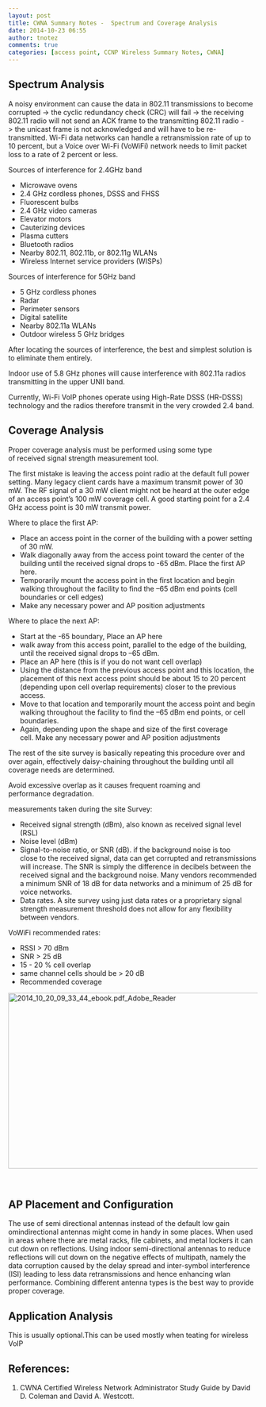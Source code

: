 ```yaml
---
layout: post
title: CWNA Summary Notes -  Spectrum and Coverage Analysis
date: 2014-10-23 06:55
author: tnotez
comments: true
categories: [access point, CCNP Wireless Summary Notes, CWNA]
---
```

<h2>Spectrum Analysis</h2>

A noisy environment can cause the data in 802.11 transmissions to become corrupted -&gt; the cyclic redundancy check (CRC) will fail -&gt; the receiving 802.11 radio will not send an ACK frame to the transmitting 802.11 radio -&gt; the unicast frame is not acknowledged
and will have to be re-transmitted. Wi-Fi data networks can handle a retransmission rate of up to 10 percent, but a Voice over Wi-Fi (VoWiFi) network needs to limit packet loss to a rate of 2 percent or less.<!--more-->

Sources of interference for 2.4GHz band

<ul>
    <li>Microwave ovens</li>
    <li>2.4 GHz cordless phones, DSSS and FHSS</li>
    <li>Fluorescent bulbs</li>
    <li>2.4 GHz video cameras</li>
    <li>Elevator motors</li>
    <li>Cauterizing devices</li>
    <li>Plasma cutters</li>
    <li>Bluetooth radios</li>
    <li>Nearby 802.11, 802.11b, or 802.11g WLANs</li>
    <li>Wireless Internet service providers (WISPs)</li>
</ul>

Sources of interference for 5GHz band

<ul>
    <li>5 GHz cordless phones</li>
    <li>Radar</li>
    <li>Perimeter sensors</li>
    <li>Digital satellite</li>
    <li>Nearby 802.11a WLANs</li>
    <li>Outdoor wireless 5 GHz bridges</li>
</ul>

After locating the sources of interference, the best and simplest solution is to eliminate
them entirely.

Indoor use of 5.8 GHz phones will cause interference with 802.11a radios transmitting in the upper UNII band.

Currently, Wi-Fi VoIP phones operate using High-Rate DSSS (HR-DSSS) technology
and the radios therefore transmit in the very crowded 2.4 band.

<h2>Coverage Analysis</h2>

Proper coverage analysis must be performed using some type of received signal strength measurement tool.

The first mistake is leaving the access point radio at the default full power setting. Many legacy client cards have a maximum transmit power of 30 mW. The RF signal of a 30 mW client might not be heard at the outer edge of an access point’s 100 mW coverage cell. A good starting point for a 2.4 GHz access point is 30 mW transmit power.

Where to place the first AP:

<ul>
    <li>Place an access point in the corner of the building with a power setting of 30 mW.</li>
    <li>Walk diagonally away from the access point toward the center of the building until the
received signal drops to -65 dBm. Place the first AP here.</li>
    <li>Temporarily mount the access point in the first location and begin walking throughout
the facility to find the –65 dBm end points (cell boundaries or cell edges)</li>
    <li>Make any necessary power and AP position adjustments</li>
</ul>

Where to place the next AP:

<ul>
    <li>Start at the -65 boundary, Place an AP here</li>
    <li>walk away from this access point, parallel to the edge of the building, until the
received signal drops to –65 dBm.</li>
    <li>Place an AP here (this is if you do not want cell overlap)</li>
    <li>Using the distance from the previous access point and this location, the placement of this next access point should be about 15 to 20 percent (depending upon cell overlap requirements) closer to the previous access.</li>
    <li>Move to that location and temporarily mount the access point and begin walking
throughout the facility to find the –65 dBm end points, or cell boundaries.</li>
    <li>Again, depending upon the shape and size of the first coverage cell. Make any necessary power and AP position adjustments</li>
</ul>

The rest of the site survey is basically repeating this procedure over and over again, effectively daisy-chaining throughout the building until all coverage needs are determined.

Avoid excessive overlap as it causes frequent roaming and performance degradation.

measurements taken during the site Survey:

<ul>
    <li>Received signal strength (dBm), also known as received signal level (RSL)</li>
    <li>Noise level (dBm)</li>
    <li>Signal-to-noise ratio, or SNR (dB). if the background noise is too close to the received signal, data can get corrupted and retransmissions will increase. The SNR is simply the difference in decibels between the received signal and the background noise. Many vendors recommended a minimum SNR of 18 dB for data networks
and a minimum of 25 dB for voice networks.</li>
    <li>Data rates. A site survey using just data rates or a proprietary signal strength measurement threshold does not allow for any flexibility between vendors.</li>
</ul>

VoWiFi recommended rates:

<ul>
    <li>RSSI &gt; 70 dBm</li>
    <li>SNR &gt; 25 dB</li>
    <li>15 - 20 % cell overlap</li>
    <li>same channel cells should be &gt; 20 dB</li>
    <li>Recommended coverage</li>
</ul>

<a href="https://littlenerdsdiary.files.wordpress.com/2014/10/2014_10_20_09_33_44_ebook-pdf_adobe_reader.png"><img class="alignnone size-full wp-image-3248" src="https://littlenerdsdiary.files.wordpress.com/2014/10/2014_10_20_09_33_44_ebook-pdf_adobe_reader.png" alt="2014_10_20_09_33_44_ebook.pdf_Adobe_Reader" width="660" height="354" /></a>

&nbsp;

<h2>AP Placement and Configuration</h2>

The use of semi directional antennas instead of the default low gain omindirectional antennas might come in handy in some places. When used in
areas where there are metal racks, file cabinets, and metal lockers it can cut down on reflections. Using indoor semi-directional antennas to reduce reflections will cut down on the negative effects of multipath, namely the data corruption caused by the delay spread and inter-symbol interference (ISI) leading to less data retransmissions and hence enhancing wlan performance. Combining different antenna types is the best way to provide proper coverage.

<h2>Application Analysis</h2>

This is usually optional.This can be used mostly when teating for wireless VoIP

<h2>References:</h2>

<ol>
    <li>CWNA Certified Wireless Network Administrator Study Guide by David D. Coleman and David A. Westcott.</li>
</ol>
